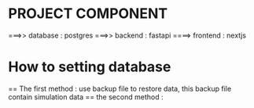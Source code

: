 # PROJECT COMPONENT
   ===>> database : postgres
   ===>> backend : fastapi
   ====> frontend : nextjs
# How to setting database
  == The first method : use backup file to restore data, this backup file contain simulation data
  == the second method : 
